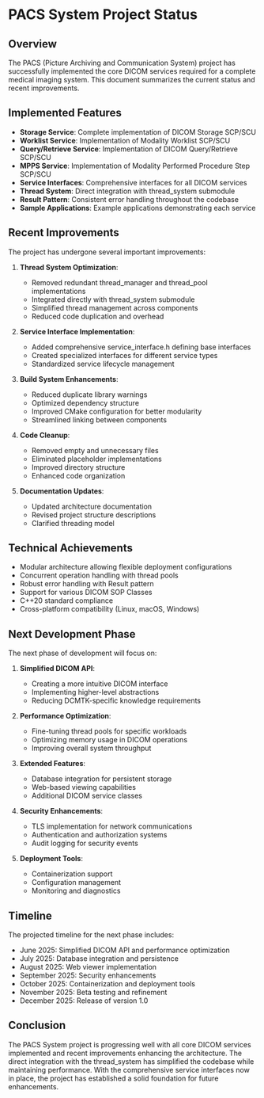 # PACS System Project Status

## Overview

The PACS (Picture Archiving and Communication System) project has successfully implemented the core DICOM services required for a complete medical imaging system. This document summarizes the current status and recent improvements.

## Implemented Features

- **Storage Service**: Complete implementation of DICOM Storage SCP/SCU
- **Worklist Service**: Implementation of Modality Worklist SCP/SCU
- **Query/Retrieve Service**: Implementation of DICOM Query/Retrieve SCP/SCU
- **MPPS Service**: Implementation of Modality Performed Procedure Step SCP/SCU
- **Service Interfaces**: Comprehensive interfaces for all DICOM services
- **Thread System**: Direct integration with thread_system submodule
- **Result Pattern**: Consistent error handling throughout the codebase
- **Sample Applications**: Example applications demonstrating each service

## Recent Improvements

The project has undergone several important improvements:

1. **Thread System Optimization**:
   - Removed redundant thread_manager and thread_pool implementations
   - Integrated directly with thread_system submodule
   - Simplified thread management across components
   - Reduced code duplication and overhead

2. **Service Interface Implementation**:
   - Added comprehensive service_interface.h defining base interfaces
   - Created specialized interfaces for different service types
   - Standardized service lifecycle management

3. **Build System Enhancements**:
   - Reduced duplicate library warnings
   - Optimized dependency structure
   - Improved CMake configuration for better modularity
   - Streamlined linking between components

4. **Code Cleanup**:
   - Removed empty and unnecessary files
   - Eliminated placeholder implementations
   - Improved directory structure
   - Enhanced code organization

5. **Documentation Updates**:
   - Updated architecture documentation
   - Revised project structure descriptions
   - Clarified threading model

## Technical Achievements

- Modular architecture allowing flexible deployment configurations
- Concurrent operation handling with thread pools
- Robust error handling with Result pattern
- Support for various DICOM SOP Classes
- C++20 standard compliance
- Cross-platform compatibility (Linux, macOS, Windows)

## Next Development Phase

The next phase of development will focus on:

1. **Simplified DICOM API**:
   - Creating a more intuitive DICOM interface
   - Implementing higher-level abstractions
   - Reducing DCMTK-specific knowledge requirements

2. **Performance Optimization**:
   - Fine-tuning thread pools for specific workloads
   - Optimizing memory usage in DICOM operations
   - Improving overall system throughput

3. **Extended Features**:
   - Database integration for persistent storage
   - Web-based viewing capabilities
   - Additional DICOM service classes

4. **Security Enhancements**:
   - TLS implementation for network communications
   - Authentication and authorization systems
   - Audit logging for security events

5. **Deployment Tools**:
   - Containerization support
   - Configuration management
   - Monitoring and diagnostics

## Timeline

The projected timeline for the next phase includes:

- June 2025: Simplified DICOM API and performance optimization
- July 2025: Database integration and persistence
- August 2025: Web viewer implementation
- September 2025: Security enhancements
- October 2025: Containerization and deployment tools
- November 2025: Beta testing and refinement
- December 2025: Release of version 1.0

## Conclusion

The PACS System project is progressing well with all core DICOM services implemented and recent improvements enhancing the architecture. The direct integration with the thread_system has simplified the codebase while maintaining performance. With the comprehensive service interfaces now in place, the project has established a solid foundation for future enhancements.